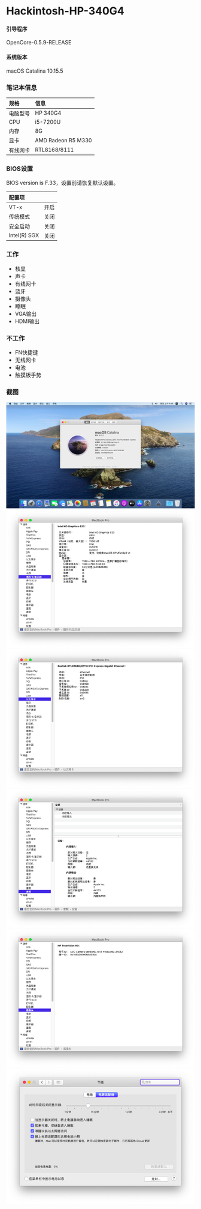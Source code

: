 # Hackintosh-HP-340G4

#### 引导程序
OpenCore-0.5.9-RELEASE

#### 系统版本
macOS Catalina 10.15.5

### 笔记本信息

| 规格      | 信息                  |
| :------- | :-------------------- |
| 电脑型号  | HP 340G4        |
| CPU      | i5-7200U              |
| 内存     | 8G                    |
| 显卡     | AMD Radeon R5 M330  |
| 有线网卡 | RTL8168/8111          |

### BIOS设置

BIOS version is F.33，设置前请恢复默认设置。

| 配置项                             |          |
| :--------------------------------- | -------- |
| VT-x | 开启  |
| 传统模式 | 关闭  |
| 安全启动 | 关闭 |
| lntel(R) SGX | 关闭 |

### 工作

- 核显
- 声卡
- 有线网卡
- 蓝牙
- 摄像头
- 睡眠
- VGA输出
- HDMI输出

### 不工作

- FN快捷键
- 无线网卡
- 电池
- 触摸板手势

### 截图

![](https://github.com/frely/Hackintosh-HP-340G4/blob/master/images/%E6%88%AA%E5%B1%8F2020-08-20%20%E4%B8%8A%E5%8D%889.49.45.png)
![](https://github.com/frely/Hackintosh-HP-340G4/blob/master/images/%E6%88%AA%E5%B1%8F2020-08-20%20%E4%B8%8A%E5%8D%889.08.26.png)
![](https://github.com/frely/Hackintosh-HP-340G4/blob/master/images/%E6%88%AA%E5%B1%8F2020-08-20%20%E4%B8%8A%E5%8D%889.08.15.png)
![](https://github.com/frely/Hackintosh-HP-340G4/blob/master/images/%E6%88%AA%E5%B1%8F2020-08-20%20%E4%B8%8A%E5%8D%889.09.05.png)
![](https://github.com/frely/Hackintosh-HP-340G4/blob/master/images/%E6%88%AA%E5%B1%8F2020-08-20%20%E4%B8%8A%E5%8D%889.08.34.png)
![](https://github.com/frely/Hackintosh-HP-340G4/blob/master/images/%E6%88%AA%E5%B1%8F2020-08-20%20%E4%B8%8A%E5%8D%889.09.20.png)
